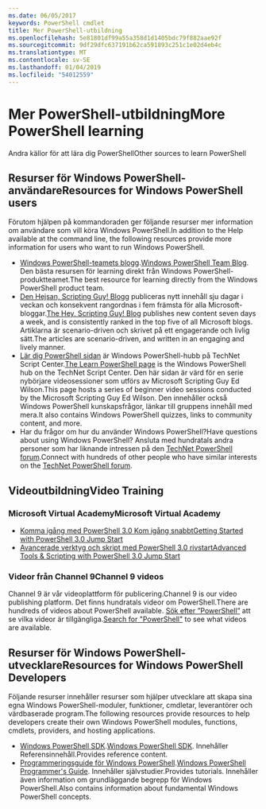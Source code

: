 ```yaml
---
ms.date: 06/05/2017
keywords: PowerShell cmdlet
title: Mer PowerShell-utbildning
ms.openlocfilehash: 5e81801df99a55a358d1d1405bdc79f882aae92f
ms.sourcegitcommit: 9df29dfc637191b62ca591893c251c1e02d4eb4c
ms.translationtype: MT
ms.contentlocale: sv-SE
ms.lasthandoff: 01/04/2019
ms.locfileid: "54012559"
---
```

# <a name="more-powershell-learning"></a><span data-ttu-id="92be4-103">Mer PowerShell-utbildning</span><span class="sxs-lookup"><span data-stu-id="92be4-103">More PowerShell learning</span></span>

<span data-ttu-id="92be4-104">Andra källor för att lära dig PowerShell</span><span class="sxs-lookup"><span data-stu-id="92be4-104">Other sources to learn PowerShell</span></span>

## <a name="resources-for-windows-powershell-users"></a><span data-ttu-id="92be4-105">Resurser för Windows PowerShell-användare</span><span class="sxs-lookup"><span data-stu-id="92be4-105">Resources for Windows PowerShell users</span></span>

<span data-ttu-id="92be4-106">Förutom hjälpen på kommandoraden ger följande resurser mer information om användare som vill köra Windows PowerShell.</span><span class="sxs-lookup"><span data-stu-id="92be4-106">In addition to the Help available at the command line, the following resources provide more information for users who want to run Windows PowerShell.</span></span>

- <span data-ttu-id="92be4-107">[Windows PowerShell-teamets blogg](https://blogs.msdn.microsoft.com/powershell/).</span><span class="sxs-lookup"><span data-stu-id="92be4-107">[Windows PowerShell Team Blog](https://blogs.msdn.microsoft.com/powershell/).</span></span> <span data-ttu-id="92be4-108">Den bästa resursen för learning direkt från Windows PowerShell-produktteamet.</span><span class="sxs-lookup"><span data-stu-id="92be4-108">The best resource for learning directly from the Windows PowerShell product team.</span></span>
- <span data-ttu-id="92be4-109">[Den Hejsan, Scripting Guy! Blogg](https://blogs.technet.microsoft.com/heyscriptingguy/) publiceras nytt innehåll sju dagar i veckan och konsekvent rangordnas i fem främsta för alla Microsoft-bloggar.</span><span class="sxs-lookup"><span data-stu-id="92be4-109">[The Hey, Scripting Guy! Blog](https://blogs.technet.microsoft.com/heyscriptingguy/) publishes new content seven days a week, and is consistently ranked in the top five of all Microsoft blogs.</span></span> <span data-ttu-id="92be4-110">Artiklarna är scenario-driven och skrivet på ett engagerande och livlig sätt.</span><span class="sxs-lookup"><span data-stu-id="92be4-110">The articles are scenario-driven, and written in an engaging and lively manner.</span></span>
- <span data-ttu-id="92be4-111">[Lär dig PowerShell sidan](https://blogs.technet.microsoft.com/heyscriptingguy/2015/01/04/weekend-scripter-the-best-ways-to-learn-powershell/) är Windows PowerShell-hubb på TechNet Script Center.</span><span class="sxs-lookup"><span data-stu-id="92be4-111">[The Learn PowerShell page](https://blogs.technet.microsoft.com/heyscriptingguy/2015/01/04/weekend-scripter-the-best-ways-to-learn-powershell/) is the Windows PowerShell hub on the TechNet Script Center.</span></span> <span data-ttu-id="92be4-112">Den här sidan är värd för en serie nybörjare videosessioner som utförs av Microsoft Scripting Guy Ed Wilson.</span><span class="sxs-lookup"><span data-stu-id="92be4-112">This page hosts a series of beginner video sessions conducted by the Microsoft Scripting Guy Ed Wilson.</span></span> <span data-ttu-id="92be4-113">Den innehåller också Windows PowerShell kunskapsfrågor, länkar till gruppens innehåll med mera.</span><span class="sxs-lookup"><span data-stu-id="92be4-113">It also contains Windows PowerShell quizzes, links to community content, and more.</span></span>
- <span data-ttu-id="92be4-114">Har du frågor om hur du använder Windows PowerShell?</span><span class="sxs-lookup"><span data-stu-id="92be4-114">Have questions about using Windows PowerShell?</span></span> <span data-ttu-id="92be4-115">Ansluta med hundratals andra personer som har liknande intressen på den [TechNet PowerShell forum](https://social.technet.microsoft.com/Forums/home?forum=winserverpowershell).</span><span class="sxs-lookup"><span data-stu-id="92be4-115">Connect with hundreds of other people who have similar interests on the [TechNet PowerShell forum](https://social.technet.microsoft.com/Forums/home?forum=winserverpowershell).</span></span>

## <a name="video-training"></a><span data-ttu-id="92be4-116">Videoutbildning</span><span class="sxs-lookup"><span data-stu-id="92be4-116">Video Training</span></span>

### <a name="microsoft-virtual-academy"></a><span data-ttu-id="92be4-117">Microsoft Virtual Academy</span><span class="sxs-lookup"><span data-stu-id="92be4-117">Microsoft Virtual Academy</span></span>

- [<span data-ttu-id="92be4-118">Komma igång med PowerShell 3.0 Kom igång snabbt</span><span class="sxs-lookup"><span data-stu-id="92be4-118">Getting Started with PowerShell 3.0 Jump Start</span></span>](https://mva.microsoft.com/en-US/training-courses/getting-started-with-powershell-30-jump-start-8276)
- [<span data-ttu-id="92be4-119">Avancerade verktyg och skript med PowerShell 3.0 rivstart</span><span class="sxs-lookup"><span data-stu-id="92be4-119">Advanced Tools & Scripting with PowerShell 3.0 Jump Start</span></span>](https://mva.microsoft.com/en-US/training-courses/advanced-tools-scripting-with-powershell-30-jump-start-8277)

### <a name="channel-9-videos"></a><span data-ttu-id="92be4-120">Videor från Channel 9</span><span class="sxs-lookup"><span data-stu-id="92be4-120">Channel 9 videos</span></span>

<span data-ttu-id="92be4-121">Channel 9 är vår videoplattform för publicering.</span><span class="sxs-lookup"><span data-stu-id="92be4-121">Channel 9 is our video publishing platform.</span></span> <span data-ttu-id="92be4-122">Det finns hundratals videor om PowerShell.</span><span class="sxs-lookup"><span data-stu-id="92be4-122">There are hundreds of videos about PowerShell available.</span></span> <span data-ttu-id="92be4-123">[Sök efter ”PowerShell”](https://channel9.msdn.com/Search?term=PowerShell&sortBy=top-rated) att se vilka videor är tillgängliga.</span><span class="sxs-lookup"><span data-stu-id="92be4-123">[Search for "PowerShell"](https://channel9.msdn.com/Search?term=PowerShell&sortBy=top-rated) to see what videos are available.</span></span>

## <a name="resources-for-windows-powershell-developers"></a><span data-ttu-id="92be4-124">Resurser för Windows PowerShell-utvecklare</span><span class="sxs-lookup"><span data-stu-id="92be4-124">Resources for Windows PowerShell Developers</span></span>

<span data-ttu-id="92be4-125">Följande resurser innehåller resurser som hjälper utvecklare att skapa sina egna Windows PowerShell-moduler, funktioner, cmdletar, leverantörer och värdbaserade program.</span><span class="sxs-lookup"><span data-stu-id="92be4-125">The following resources provide resources to help developers create their own Windows PowerShell modules, functions, cmdlets, providers, and hosting applications.</span></span>

- <span data-ttu-id="92be4-126">[Windows PowerShell SDK](https://go.microsoft.com/fwlink/p/?LinkID=89595).</span><span class="sxs-lookup"><span data-stu-id="92be4-126">[Windows PowerShell SDK](https://go.microsoft.com/fwlink/p/?LinkID=89595).</span></span> <span data-ttu-id="92be4-127">Innehåller Referensinnehåll.</span><span class="sxs-lookup"><span data-stu-id="92be4-127">Provides reference content.</span></span>
- <span data-ttu-id="92be4-128">[Programmeringsguide för Windows PowerShell](https://go.microsoft.com/fwlink/p/?LinkID=89596).</span><span class="sxs-lookup"><span data-stu-id="92be4-128">[Windows PowerShell Programmer's Guide](https://go.microsoft.com/fwlink/p/?LinkID=89596).</span></span> <span data-ttu-id="92be4-129">Innehåller självstudier.</span><span class="sxs-lookup"><span data-stu-id="92be4-129">Provides tutorials.</span></span> <span data-ttu-id="92be4-130">Innehåller även information om grundläggande begrepp för Windows PowerShell.</span><span class="sxs-lookup"><span data-stu-id="92be4-130">Also contains information about fundamental Windows PowerShell concepts.</span></span>
